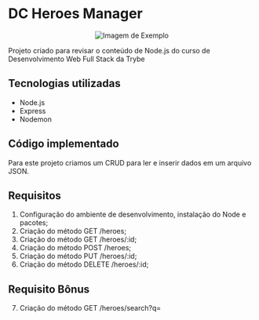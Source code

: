 # DC Heroes Manager

<p align="center">
  <img src="https://github.com/joanamds/dc-heroes-manager/assets/106452876/9866d3ca-6678-4378-b236-d5d1d989b03a" alt="Imagem de Exemplo">
</p>

Projeto criado para revisar o conteúdo de Node.js do curso de Desenvolvimento Web Full Stack da Trybe

## Tecnologias utilizadas 
- Node.js
- Express
- Nodemon

## Código implementado 

Para este projeto criamos um CRUD para ler e inserir dados em um arquivo JSON. 

## Requisitos

1. Configuração do ambiente de desenvolvimento, instalação do Node e pacotes;
2. Criação do método GET /heroes;
3. Criação do método GET /heroes/:id;
4. Criação do método POST /heroes;
5. Criação do método PUT /heroes/:id;
6. Criação do método DELETE /heroes/:id;

## Requisito Bônus
7. Criação do método GET /heroes/search?q=

